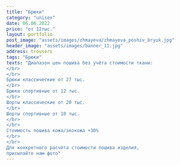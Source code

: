 ```yaml
---
title: "Брюки"
category: "unisex"
date: 06.06.2022
price: "от 12тыс."
layout: portfolio
post_image: "assets/images/zhmayeva/zhmayeva_poshiv_bryuk.jpg"
header_image: "assets/images/banner_11.jpg"
address: trousers
tags: "Брюки"
texts: "Диапазон цен пошива без учёта стоимости ткани:
</br>
</br>
Брюки классические от 27 тыс.
</br>
Брюки спортивные от 12 тыс.
</br>
Шорты классические от 20 тыс.
</br>
Шорты спортивные от 10 тыс.
</br>
</br>
Стоимость пошива кожа/экокожа +30%
</br>
</br>
Для конкретного расчёта стоимости пошива изделия,
присылайте нам фото"
---
```

